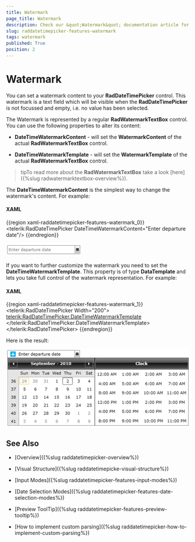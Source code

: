 ```yaml
---
title: Watermark
page_title: Watermark
description: Check our &quot;Watermark&quot; documentation article for the RadDateTimePicker {{ site.framework_name }} control.
slug: raddatetimepicker-features-watermark
tags: watermark
published: True
position: 2
---
```


# Watermark

You can set a watermark content to your __RadDateTimePicker__ control. This watermark is a text field which will be visible when the __RadDateTimePicker__ is not focussed and empty, i.e. no value has been selected.

The Watermark is represented by a regular __RadWatermarkTextBox__ control. You can use the following properties to alter its content:

* __DateTimeWatermarkContent__ - will set the __WatermarkContent__ of the actual __RadWatermarkTextBox__ control. 

* __DateTimeWatermarkTemplate__ - will set the __WatermarkTemplate__ of the actual __RadWatermarkTextBox__ control.

>tipTo read more about the __RadWatermarkTextBox__ take a look [here]({%slug radwatermarktextbox-overview%}).

The __DateTimeWatermarkContent__ is the simplest way to change the watermark's content. For example:

#### __XAML__

{{region xaml-raddatetimepicker-features-watermark_0}}
	<telerik:RadDateTimePicker DateTimeWatermarkContent="Enter departure date"/>
{{endregion}}

![{{ site.framework_name }} RadDateTimePicker with DateTimeWatermarkContent](images/dateTimePicker_features_watermark_020.png)

If you want to further customize the watermark you need to set the __DateTimeWatermarkTemplate__. This property is of type __DataTemplate__ and lets you take full control of the watermark representation. For example:

#### __XAML__

{{region xaml-raddatetimepicker-features-watermark_1}}
	<telerik:RadDateTimePicker Width="200">
	    <telerik:RadDateTimePicker.DateTimeWatermarkTemplate>
	        <DataTemplate>
	            <StackPanel Orientation="Horizontal">
	                <Image Source="/Silverlight.Help.RadDateTimePicker;component/Demos/Images/web-airplain.png" />
	                <TextBlock Text="Enter departure date" VerticalAlignment="Center" />
	            </StackPanel>
	        </DataTemplate>
	    </telerik:RadDateTimePicker.DateTimeWatermarkTemplate>
	</telerik:RadDateTimePicker>
{{endregion}}

Here is the result:

![{{ site.framework_name }} RadDateTimePicker with DateTimeWatermarkTemplate](images/dateTimePicker_features_watermark_010.png)

## See Also

 * [Overview]({%slug raddatetimepicker-overview%})

 * [Visual Structure]({%slug raddatetimepicke-visual-structure%})

 * [Input Modes]({%slug raddatetimepicker-features-input-modes%})

 * [Date Selection Modes]({%slug raddatetimepicker-features-date-selection-modes%})

 * [Preview ToolTip]({%slug raddatetimepicker-features-preview-tooltip%})

 * [How to implement custom parsing]({%slug raddatetimepicker-how-to-implement-custom-parsing%})
